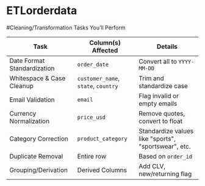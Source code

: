 # ETLorderdata
#Cleaning/Transformation Tasks You’ll Perform

| Task                        | Column(s) Affected                  | Details                                              |
| --------------------------- | ----------------------------------- | ---------------------------------------------------- |
| Date Format Standardization | `order_date`                        | Convert all to `YYYY-MM-DD`                          |
| Whitespace & Case Cleanup   | `customer_name`, `state`, `country` | Trim and standardize case                            |
| Email Validation            | `email`                             | Flag invalid or empty emails                         |
| Currency Normalization      | `price_usd`                         | Remove quotes, convert to float                      |
| Category Correction         | `product_category`                  | Standardize values like "sports", "sportswear", etc. |
| Duplicate Removal           | Entire row                          | Based on `order_id`                                  |
| Grouping/Derivation         | Derived Columns                     | Add CLV, new/returning flag                          |
